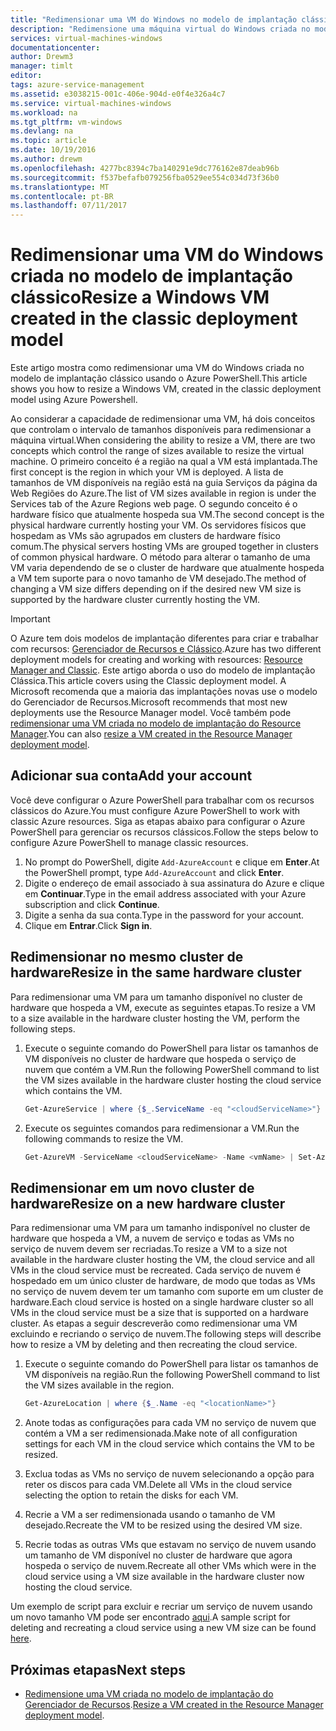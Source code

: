 ```yaml
---
title: "Redimensionar uma VM do Windows no modelo de implantação clássico – Azure | Microsoft Docs"
description: "Redimensione uma máquina virtual do Windows criada no modelo de implantação clássico usando o Azure PowerShell."
services: virtual-machines-windows
documentationcenter: 
author: Drewm3
manager: timlt
editor: 
tags: azure-service-management
ms.assetid: e3038215-001c-406e-904d-e0f4e326a4c7
ms.service: virtual-machines-windows
ms.workload: na
ms.tgt_pltfrm: vm-windows
ms.devlang: na
ms.topic: article
ms.date: 10/19/2016
ms.author: drewm
ms.openlocfilehash: 4277bc8394c7ba140291e9dc776162e87deab96b
ms.sourcegitcommit: f537befafb079256fba0529ee554c034d73f36b0
ms.translationtype: MT
ms.contentlocale: pt-BR
ms.lasthandoff: 07/11/2017
---
```

# <a name="resize-a-windows-vm-created-in-the-classic-deployment-model"></a><span data-ttu-id="5bc5b-103">Redimensionar uma VM do Windows criada no modelo de implantação clássico</span><span class="sxs-lookup"><span data-stu-id="5bc5b-103">Resize a Windows VM created in the classic deployment model</span></span>
<span data-ttu-id="5bc5b-104">Este artigo mostra como redimensionar uma VM do Windows criada no modelo de implantação clássico usando o Azure PowerShell.</span><span class="sxs-lookup"><span data-stu-id="5bc5b-104">This article shows you how to resize a Windows VM, created in the classic deployment model using Azure Powershell.</span></span>

<span data-ttu-id="5bc5b-105">Ao considerar a capacidade de redimensionar uma VM, há dois conceitos que controlam o intervalo de tamanhos disponíveis para redimensionar a máquina virtual.</span><span class="sxs-lookup"><span data-stu-id="5bc5b-105">When considering the ability to resize a VM, there are two concepts which control the range of sizes available to resize the virtual machine.</span></span> <span data-ttu-id="5bc5b-106">O primeiro conceito é a região na qual a VM está implantada.</span><span class="sxs-lookup"><span data-stu-id="5bc5b-106">The first concept is the region in which your VM is deployed.</span></span> <span data-ttu-id="5bc5b-107">A lista de tamanhos de VM disponíveis na região está na guia Serviços da página da Web Regiões do Azure.</span><span class="sxs-lookup"><span data-stu-id="5bc5b-107">The list of VM sizes available in region is under the Services tab of the Azure Regions web page.</span></span> <span data-ttu-id="5bc5b-108">O segundo conceito é o hardware físico que atualmente hospeda sua VM.</span><span class="sxs-lookup"><span data-stu-id="5bc5b-108">The second concept is the physical hardware currently hosting your VM.</span></span> <span data-ttu-id="5bc5b-109">Os servidores físicos que hospedam as VMs são agrupados em clusters de hardware físico comum.</span><span class="sxs-lookup"><span data-stu-id="5bc5b-109">The physical servers hosting VMs are grouped together in clusters of common physical hardware.</span></span> <span data-ttu-id="5bc5b-110">O método para alterar o tamanho de uma VM varia dependendo de se o cluster de hardware que atualmente hospeda a VM tem suporte para o novo tamanho de VM desejado.</span><span class="sxs-lookup"><span data-stu-id="5bc5b-110">The method of changing a VM size differs depending on if the desired new VM size is supported by the hardware cluster currently hosting the VM.</span></span>

> [!IMPORTANT] 
> <span data-ttu-id="5bc5b-111">O Azure tem dois modelos de implantação diferentes para criar e trabalhar com recursos: [Gerenciador de Recursos e Clássico](../../../resource-manager-deployment-model.md).</span><span class="sxs-lookup"><span data-stu-id="5bc5b-111">Azure has two different deployment models for creating and working with resources: [Resource Manager and Classic](../../../resource-manager-deployment-model.md).</span></span> <span data-ttu-id="5bc5b-112">Este artigo aborda o uso do modelo de implantação Clássica.</span><span class="sxs-lookup"><span data-stu-id="5bc5b-112">This article covers using the Classic deployment model.</span></span> <span data-ttu-id="5bc5b-113">A Microsoft recomenda que a maioria das implantações novas use o modelo do Gerenciador de Recursos.</span><span class="sxs-lookup"><span data-stu-id="5bc5b-113">Microsoft recommends that most new deployments use the Resource Manager model.</span></span> <span data-ttu-id="5bc5b-114">Você também pode [redimensionar uma VM criada no modelo de implantação do Resource Manager](../resize-vm.md?toc=%2fazure%2fvirtual-machines%2fwindows%2ftoc.json).</span><span class="sxs-lookup"><span data-stu-id="5bc5b-114">You can also [resize a VM created in the Resource Manager deployment model](../resize-vm.md?toc=%2fazure%2fvirtual-machines%2fwindows%2ftoc.json).</span></span>

## <a name="add-your-account"></a><span data-ttu-id="5bc5b-115">Adicionar sua conta</span><span class="sxs-lookup"><span data-stu-id="5bc5b-115">Add your account</span></span>
<span data-ttu-id="5bc5b-116">Você deve configurar o Azure PowerShell para trabalhar com os recursos clássicos do Azure.</span><span class="sxs-lookup"><span data-stu-id="5bc5b-116">You must configure Azure PowerShell to work with classic Azure resources.</span></span> <span data-ttu-id="5bc5b-117">Siga as etapas abaixo para configurar o Azure PowerShell para gerenciar os recursos clássicos.</span><span class="sxs-lookup"><span data-stu-id="5bc5b-117">Follow the steps below to configure Azure PowerShell to manage classic resources.</span></span>

1. <span data-ttu-id="5bc5b-118">No prompt do PowerShell, digite `Add-AzureAccount` e clique em **Enter**.</span><span class="sxs-lookup"><span data-stu-id="5bc5b-118">At the PowerShell prompt, type `Add-AzureAccount` and click **Enter**.</span></span> 
2. <span data-ttu-id="5bc5b-119">Digite o endereço de email associado à sua assinatura do Azure e clique em **Continuar**.</span><span class="sxs-lookup"><span data-stu-id="5bc5b-119">Type in the email address associated with your Azure subscription and click **Continue**.</span></span> 
3. <span data-ttu-id="5bc5b-120">Digite a senha da sua conta.</span><span class="sxs-lookup"><span data-stu-id="5bc5b-120">Type in the password for your account.</span></span> 
4. <span data-ttu-id="5bc5b-121">Clique em **Entrar**.</span><span class="sxs-lookup"><span data-stu-id="5bc5b-121">Click **Sign in**.</span></span> 

## <a name="resize-in-the-same-hardware-cluster"></a><span data-ttu-id="5bc5b-122">Redimensionar no mesmo cluster de hardware</span><span class="sxs-lookup"><span data-stu-id="5bc5b-122">Resize in the same hardware cluster</span></span>
<span data-ttu-id="5bc5b-123">Para redimensionar uma VM para um tamanho disponível no cluster de hardware que hospeda a VM, execute as seguintes etapas.</span><span class="sxs-lookup"><span data-stu-id="5bc5b-123">To resize a VM to a size available in the hardware cluster hosting the VM, perform the following steps.</span></span>

1. <span data-ttu-id="5bc5b-124">Execute o seguinte comando do PowerShell para listar os tamanhos de VM disponíveis no cluster de hardware que hospeda o serviço de nuvem que contém a VM.</span><span class="sxs-lookup"><span data-stu-id="5bc5b-124">Run the following PowerShell command to list the VM sizes available in the hardware cluster hosting the cloud service which contains the VM.</span></span>
   
    ```powershell
    Get-AzureService | where {$_.ServiceName -eq "<cloudServiceName>"}
    ```
2. <span data-ttu-id="5bc5b-125">Execute os seguintes comandos para redimensionar a VM.</span><span class="sxs-lookup"><span data-stu-id="5bc5b-125">Run the following commands to resize the VM.</span></span>
   
    ```powershell
    Get-AzureVM -ServiceName <cloudServiceName> -Name <vmName> | Set-AzureVMSize -InstanceSize <newVMSize> | Update-AzureVM
    ```

## <a name="resize-on-a-new-hardware-cluster"></a><span data-ttu-id="5bc5b-126">Redimensionar em um novo cluster de hardware</span><span class="sxs-lookup"><span data-stu-id="5bc5b-126">Resize on a new hardware cluster</span></span>
<span data-ttu-id="5bc5b-127">Para redimensionar uma VM para um tamanho indisponível no cluster de hardware que hospeda a VM, a nuvem de serviço e todas as VMs no serviço de nuvem devem ser recriadas.</span><span class="sxs-lookup"><span data-stu-id="5bc5b-127">To resize a VM to a size not available in the hardware cluster hosting the VM, the cloud service and all VMs in the cloud service must be recreated.</span></span> <span data-ttu-id="5bc5b-128">Cada serviço de nuvem é hospedado em um único cluster de hardware, de modo que todas as VMs no serviço de nuvem devem ter um tamanho com suporte em um cluster de hardware.</span><span class="sxs-lookup"><span data-stu-id="5bc5b-128">Each cloud service is hosted on a single hardware cluster so all VMs in the cloud service must be a size that is supported on a hardware cluster.</span></span> <span data-ttu-id="5bc5b-129">As etapas a seguir descreverão como redimensionar uma VM excluindo e recriando o serviço de nuvem.</span><span class="sxs-lookup"><span data-stu-id="5bc5b-129">The following steps will describe how to resize a VM by deleting and then recreating the cloud service.</span></span>

1. <span data-ttu-id="5bc5b-130">Execute o seguinte comando do PowerShell para listar os tamanhos de VM disponíveis na região.</span><span class="sxs-lookup"><span data-stu-id="5bc5b-130">Run the following PowerShell command to list the VM sizes available in the region.</span></span> 
   
    ```powershell
    Get-AzureLocation | where {$_.Name -eq "<locationName>"}
    ```
2. <span data-ttu-id="5bc5b-131">Anote todas as configurações para cada VM no serviço de nuvem que contém a VM a ser redimensionada.</span><span class="sxs-lookup"><span data-stu-id="5bc5b-131">Make note of all configuration settings for each VM in the cloud service which contains the VM to be resized.</span></span> 
3. <span data-ttu-id="5bc5b-132">Exclua todas as VMs no serviço de nuvem selecionando a opção para reter os discos para cada VM.</span><span class="sxs-lookup"><span data-stu-id="5bc5b-132">Delete all VMs in the cloud service selecting the option to retain the disks for each VM.</span></span>
4. <span data-ttu-id="5bc5b-133">Recrie a VM a ser redimensionada usando o tamanho de VM desejado.</span><span class="sxs-lookup"><span data-stu-id="5bc5b-133">Recreate the VM to be resized using the desired VM size.</span></span>
5. <span data-ttu-id="5bc5b-134">Recrie todas as outras VMs que estavam no serviço de nuvem usando um tamanho de VM disponível no cluster de hardware que agora hospeda o serviço de nuvem.</span><span class="sxs-lookup"><span data-stu-id="5bc5b-134">Recreate all other VMs which were in the cloud service using a VM size available in the hardware cluster now hosting the cloud service.</span></span>

<span data-ttu-id="5bc5b-135">Um exemplo de script para excluir e recriar um serviço de nuvem usando um novo tamanho VM pode ser encontrado [aqui](https://github.com/Azure/azure-vm-scripts).</span><span class="sxs-lookup"><span data-stu-id="5bc5b-135">A sample script for deleting and recreating a cloud service using a new VM size can be found [here](https://github.com/Azure/azure-vm-scripts).</span></span> 

## <a name="next-steps"></a><span data-ttu-id="5bc5b-136">Próximas etapas</span><span class="sxs-lookup"><span data-stu-id="5bc5b-136">Next steps</span></span>
* <span data-ttu-id="5bc5b-137">[Redimensione uma VM criada no modelo de implantação do Gerenciador de Recursos](../resize-vm.md?toc=%2fazure%2fvirtual-machines%2fwindows%2ftoc.json).</span><span class="sxs-lookup"><span data-stu-id="5bc5b-137">[Resize a VM created in the Resource Manager deployment model](../resize-vm.md?toc=%2fazure%2fvirtual-machines%2fwindows%2ftoc.json).</span></span>

